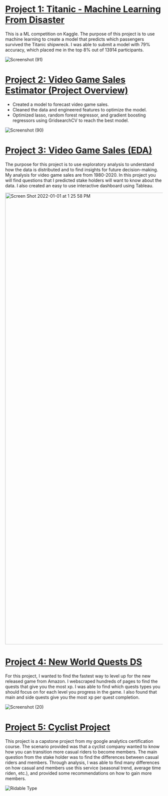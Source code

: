 # [Project 1: Titanic - Machine Learning From Disaster](https://github.com/ryansxiong/Titanic_DS)
This is a ML competition on Kaggle. The purpose of this project is to use machine learning to create a model that predicts which passengers survived the Titanic shipwreck. I was able to submit a model with 79% accuracy, which placed me in the top 8% out of 13914 participants.

![Screenshot (91)](https://user-images.githubusercontent.com/91089401/153310374-a5d357ff-c8fb-4e2f-a1ea-8c61298d41c9.png)

# [Project 2: Video Game Sales Estimator (Project Overview)](https://github.com/ryansxiong/VG_Sales_Estimator) 
* Created a model to forecast video game sales.
* Cleaned the data and engineered features to optimize the model.
* Optimized lasso, random forest regressor, and gradient boosting regressors using GridsearchCV to reach the best model.

![Screenshot (90)](https://user-images.githubusercontent.com/91089401/152703701-60592515-c85d-4e5e-aba9-288652c7eb4d.png)

# [Project 3: Video Game Sales (EDA)](https://github.com/ryansxiong/Video_Game_Sales_ds_proj)
The purpose for this project is to use exploratory analysis to understand how the data is distributed and to find insights for future decision-making. My analysis for video game sales are from 1980-2020. In this project you will find questions that I predicted stake holders will want to know about the data. I also created an easy to use interactive dashboard using Tableau.

<img width="1440" alt="Screen Shot 2022-01-01 at 1 25 58 PM" src="https://user-images.githubusercontent.com/91089401/147860502-6f883900-e058-4ee0-ac91-84a781794d6f.png">

# [Project 4: New World Quests DS](https://github.com/ryansxiong/DS_New_World_Quests)
For this project, I wanted to find the fastest way to level up for the new released game from Amazon. I webscraped hundreds of pages to find the quests that give you the most xp. I was able to find which quests types you should focus on for each level you progress in the game. I also found that main and side quests give you the most xp per quest completion.

![Screenshot (20)](https://user-images.githubusercontent.com/91089401/144116126-4bdde6cc-cb85-4a71-99df-d07a97267f84.png)

# [Project 5: Cyclist Project](https://github.com/ryansxiong/DS_cyclist_project)
This project is a capstone project from my google analytics certification course. The scenario provided was that a cyclist company wanted to know how you can transition more casual riders to become members. The main question from the stake holder was to find the differences between casual riders and members. Through analysis, I was able to find many differences on how casual and members use this service (seasonal trend, average time riden, etc.), and provided some recommendations on how to gain more members. 

![Ridable Type](https://user-images.githubusercontent.com/91089401/139749687-ab099e26-ac1d-4272-9101-d311f5d28885.png)
